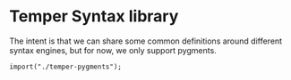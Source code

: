 # Temper Syntax library

The intent is that we can share some common definitions around different syntax
engines, but for now, we only support pygments.

    import("./temper-pygments");

